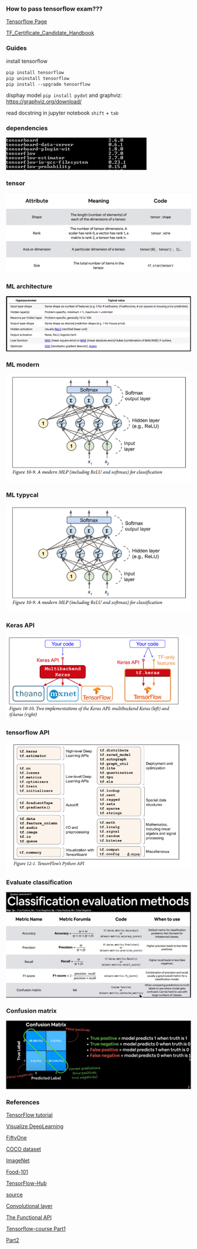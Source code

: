 ### How to pass tensorflow exam???

[Tensorflow Page](https://www.tensorflow.org/certificate)

[TF_Certificate_Candidate_Handbook](https://www.tensorflow.org/static/extras/cert/TF_Certificate_Candidate_Handbook.pdf)

### Guides

install tensorflow

    pip install tensorflow
    pip uninstall tensorflow
    pip install --upgrade tensorflow
    
disphay model `pip install pydot` and graphviz: https://graphviz.org/download/

read docstring in jupyter notebook `shift` + `tab`

###   dependencies
![libraries](https://github.com/Locchuong96/Machine-Learning/blob/main/TensorFlow2/libraries.PNG)

### tensor
![tensor](https://github.com/Locchuong96/Machine-Learning/blob/main/TensorFlow2/images/00-tensor-information.PNG)

### ML architecture
![ML_architeture](https://github.com/Locchuong96/Machine-Learning/blob/main/TensorFlow2/images/01-ML_architecture2.PNG)

### ML modern
![ML_modern](https://github.com/Locchuong96/Machine-Learning/blob/main/TensorFlow2/images/01-MLP_modern.PNG)

### ML typycal
![ML_typycal](https://github.com/Locchuong96/Machine-Learning/blob/main/TensorFlow2/images/01-MLP_modern.PNG)

### Keras API
![keras_api](https://github.com/Locchuong96/Machine-Learning/blob/main/TensorFlow2/images/01-Keras_API.PNG)

### tensorflow API
![tensorflow_api](https://github.com/Locchuong96/Machine-Learning/blob/main/TensorFlow2/images/01-TensorFLow_API.PNG)

### Evaluate classification

![evaluate](https://github.com/Locchuong96/Machine-Learning/blob/main/TensorFlow2/images/classification_evaluation_full.PNG)

### Confusion matrix

![confusion_matric](https://github.com/Locchuong96/Machine-Learning/blob/main/TensorFlow2/images/confusion_matrix.PNG)

### References

[TensorFlow tutorial](https://www.tensorflow.org/hub/tutorials)

[Visualize DeepLearning](https://www.youtube.com/watch?v=3JQ3hYko51Y)

[FiftyOne](https://voxel51.com/docs/fiftyone/)

[COCO dataset](https://cocodataset.org/#home)

[ImageNet](https://www.image-net.org/index.php)

[Food-101](https://data.vision.ee.ethz.ch/cvl/datasets_extra/food-101/)

[TensorFlow-Hub](https://tfhub.dev/)

[source](https://github.com/mrdbourke/tensorflow-deep-learning/)

[Convolutional layer](https://github.com/vdumoulin/conv_arithmetic)

[The Functional API](https://www.tensorflow.org/guide/keras/functional)

[Tensorflow-course Part1](https://www.youtube.com/watch?v=tpCFfeUEGs8)

[Part2](https://www.youtube.com/watch?v=ZUKz4125WNI)
